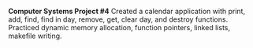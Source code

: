 **Computer Systems Project #4**
Created a calendar application with print, add, find, find in day, remove, get, clear day, and destroy functions.
Practiced dynamic memory allocation, function pointers, linked lists, makefile writing.
